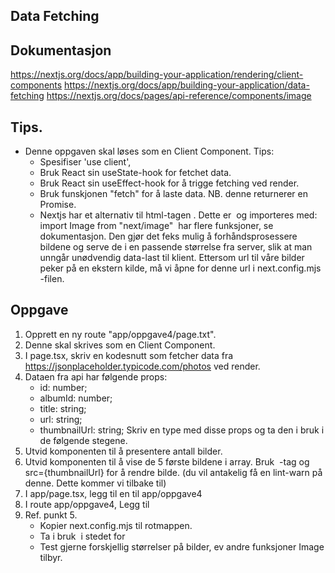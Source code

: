 ## Data Fetching

## Dokumentasjon
https://nextjs.org/docs/app/building-your-application/rendering/client-components
https://nextjs.org/docs/app/building-your-application/data-fetching
https://nextjs.org/docs/pages/api-reference/components/image

## Tips.
* Denne oppgaven skal løses som en Client Component. Tips:
  - Spesifiser 'use client', 
  - Bruk React sin useState-hook for fetchet data. 
  - Bruk React sin useEffect-hook for å trigge fetching ved render. 
  - Bruk funskjonen "fetch" for å laste data. NB. denne returnerer en Promise. 
  - Nextjs har et alternativ til html-tagen <img>. Dette er <Image> og importeres med: import Image from "next/image"
    <Image> har flere funksjoner, se dokumentasjon. Den gjør det feks mulig å forhåndsprosessere bildene og serve de
    i en passende størrelse fra server, slik at man unngår unødvendig data-last til klient. Ettersom url til våre bilder 
    peker på en ekstern kilde, må vi åpne for denne url i next.config.mjs -filen. 

## Oppgave 
1. Opprett en ny route "app/oppgave4/page.txt".
2. Denne skal skrives som en Client Component.
2. I page.tsx, skriv en kodesnutt som fetcher data fra https://jsonplaceholder.typicode.com/photos ved render.
3. Dataen fra api har følgende props:
     - id: number;
     - albumId: number;
     - title: string;
     - url: string;
     - thumbnailUrl: string;
  Skriv en type med disse props og ta den i bruk i de følgende stegene. 
4. Utvid komponenten til å presentere antall bilder. 
5. Utvid komponenten til å vise de 5 første bildene i array. Bruk <img /> -tag og src={thumbnailUrl} for å rendre bilde.
   (du vil antakelig få en lint-warn på denne. Dette kommer vi tilbake til)
6. I app/page.tsx, legg til en <Link> til app/oppgave4
7. I route app/oppgave4, Legg til <BackButton>
8. Ref. punkt 5. 
   - Kopier next.config.mjs til rotmappen. 
   - Ta i bruk <Image> i stedet for <img>
   - Test gjerne forskjellig størrelser på bilder, ev andre funksjoner Image tilbyr.  

